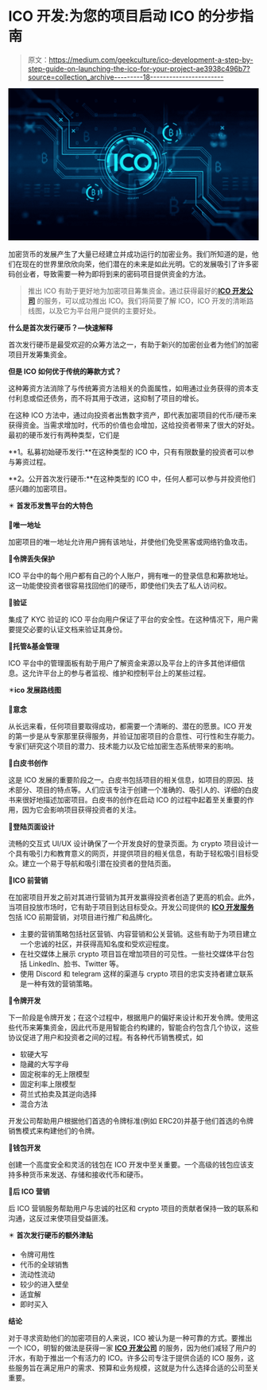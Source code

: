 # ICO 开发:为您的项目启动 ICO 的分步指南

> 原文：<https://medium.com/geekculture/ico-development-a-step-by-step-guide-on-launching-the-ico-for-your-project-ae3938c496b7?source=collection_archive---------18----------------------->

![](img/8f15fc1c1c771681d6c0aa6f02062c89.png)

加密货币的发展产生了大量已经建立并成功运行的加密业务。我们所知道的是，他们在现在的世界里欣欣向荣，他们潜在的未来是如此光明。它的发展吸引了许多密码创业者，导致需要一种为即将到来的密码项目提供资金的方法。

> 推出 ICO 有助于更好地为加密项目筹集资金。通过获得最好的[**ICO 开发公司**](https://www.appdupe.com/ico-development) 的服务，可以成功推出 ICO。我们将简要了解 ICO，ICO 开发的清晰路线图，以及它为平台用户提供的主要好处。

**什么是首次发行硬币？—快速解释**

首次发行硬币是最受欢迎的众筹方法之一，有助于新兴的加密创业者为他们的加密项目开发筹集资金。

**但是 ICO 如何优于传统的筹款方式？**

这种筹资方法消除了与传统筹资方法相关的负面属性，如用通过业务获得的资本支付利息或偿还债务，而不将其用于改进，这抑制了项目的增长。

在这种 ICO 方法中，通过向投资者出售数字资产，即代表加密项目的代币/硬币来获得资金。当需求增加时，代币的价值也会增加，这给投资者带来了很大的好处。最初的硬币发行有两种类型，它们是

**1。私募初始硬币发行:**在这种类型的 ICO 中，只有有限数量的投资者可以参与筹资过程。

**2。公开首次发行硬币:**在这种类型的 ICO 中，任何人都可以参与并投资他们感兴趣的加密项目。

✴️ **首发币发售平台的大特色**

📍**唯一地址**

加密项目的唯一地址允许用户拥有该地址，并使他们免受黑客或网络钓鱼攻击。

📍**令牌丢失保护**

ICO 平台中的每个用户都有自己的个人账户，拥有唯一的登录信息和筹款地址。这一功能使投资者很容易找回他们的硬币，即使他们失去了私人访问权。

📍**验证**

集成了 KYC 验证的 ICO 平台向用户保证了平台的安全性。在这种情况下，用户需要提交必要的认证文档来验证其身份。

📍**托管&基金管理**

ICO 平台中的管理面板有助于用户了解资金来源以及平台上的许多其他详细信息。这允许平台上的参与者监视、维护和控制平台上的某些过程。

✴️**ico 发展路线图**

📌**意念**

从长远来看，任何项目要取得成功，都需要一个清晰的、潜在的愿景。ICO 开发的第一步是从专家那里获得服务，并验证加密项目的合意性、可行性和生存能力。专家们研究这个项目的潜力、技术能力以及它给加密生态系统带来的影响。

📌**白皮书创作**

这是 ICO 发展的重要阶段之一。白皮书包括项目的相关信息，如项目的原因、技术部分、项目的特点等。人们应该专注于创建一个准确的、吸引人的、详细的白皮书来很好地描述加密项目。白皮书的创作在启动 ICO 的过程中起着至关重要的作用，因为它会影响项目获得投资者的关注。

📌**登陆页面设计**

流畅的交互式 UI/UX 设计确保了一个开发良好的登录页面。为 crypto 项目设计一个具有吸引力和教育意义的网页，并提供项目的相关信息，有助于轻松吸引目标受众。建立一个易于导航和吸引潜在投资者的登陆页面。

📌**ICO 前营销**

在加密项目开发之前对其进行营销为其开发赢得投资者创造了更高的机会。此外，当项目投放市场时，它有助于项目到达目标受众。开发公司提供的 [**ICO 开发服务**](https://www.appdupe.com/blog/ico-software-a-comprehensive-guide-to-launch-an-ico-platform/) 包括 ICO 前期营销，对项目进行推广和品牌化。

*   主要的营销策略包括社区营销、内容营销和公关营销。这些有助于为项目建立一个忠诚的社区，并获得高知名度和受欢迎程度。
*   在社交媒体上展示 crypto 项目旨在增加项目的可见性。一些社交媒体平台包括 LinkedIn、脸书、Twitter 等。
*   使用 Discord 和 telegram 这样的渠道与 crypto 项目的忠实支持者建立联系是一种有效的营销策略。

📌**令牌开发**

下一阶段是令牌开发；在这个过程中，根据用户的偏好来设计和开发令牌。使用这些代币来筹集资金，因此代币是用智能合约构建的，智能合约包含几个协议，这些协议促进了用户和投资者之间的过程。有各种代币销售模式，如

*   软硬大写
*   隐藏的大写字母
*   固定税率的无上限模型
*   固定利率上限模型
*   荷兰式拍卖及其逆向选择
*   混合方法

开发公司帮助用户根据他们首选的令牌标准(例如 ERC20)并基于他们首选的令牌销售模式来构建他们的令牌。

📌**钱包开发**

创建一个高度安全和灵活的钱包在 ICO 开发中至关重要。一个高级的钱包应该支持多种货币来发送、存储和接收代币和硬币。

📌**后 ICO 营销**

后 ICO 营销服务帮助用户与忠诚的社区和 crypto 项目的贡献者保持一致的联系和沟通，这反过来使项目受益匪浅。

✴️ **首次发行硬币的额外津贴**

*   令牌可用性
*   代币的全球销售
*   流动性流动
*   较少的进入壁垒
*   适宜解
*   即时买入

**结论**

对于寻求资助他们的加密项目的人来说，ICO 被认为是一种可靠的方式。要推出一个 ICO，明智的做法是获得一家 [**ICO 开发公司**](https://www.appdupe.com/ico-development) 的服务，因为他们减轻了用户的汗水，有助于推出一个有活力的 ICO。许多公司专注于提供合适的 ICO 服务，这些服务旨在满足用户的需求、预算和业务规模，这就是为什么选择合适的公司至关重要。